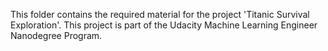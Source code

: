 This folder contains the required material for the project 'Titanic Survival Exploration'.
This project is part of the Udacity Machine Learning Engineer Nanodegree Program.
